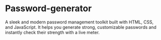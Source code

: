 # Password-generator
A sleek and modern password management toolkit built with HTML, CSS, and JavaScript. It helps you generate strong, customizable passwords and instantly check their strength with a live meter.

